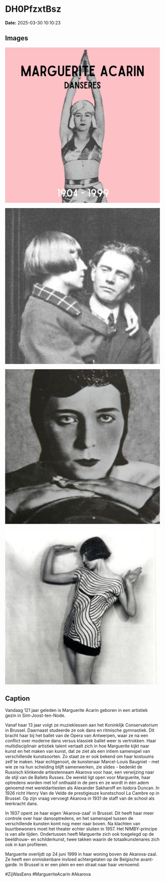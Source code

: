 # DH0PfzxtBsz

**Date:** 2025-03-30 10:10:23

## Images

![Image](../images/DH0PfzxtBsz_0.webp)

![Image](../images/DH0PfzxtBsz_1.webp)

![Image](../images/DH0PfzxtBsz_2.webp)

![Image](../images/DH0PfzxtBsz_3.webp)

## Caption

Vandaag 121 jaar geleden is Marguerite Acarin geboren in een artistiek gezin in Sint-Joost-ten-Node. 

Vanaf haar 13 jaar volgt ze muzieklessen aan het Koninklijk Conservatorium in Brussel. Daarnaast studeerde ze ook dans en ritmische gymnastiek. Dit bracht haar bij het ballet van de Opera van Antwerpen, waar ze na een conflict over moderne dans versus klassiek ballet weer is vertrokken. Haar multidisciplinair artistiek talent vertaalt zich in hoe Marguerite kijkt naar kunst en het maken van kunst, dat ze ziet als een intiem samenspel van verschillende kunstsoorten. Zo staat ze er ook bekend om haar kostuums zelf te maken. Haar echtgenoot, de kunstenaar Marcel-Louis Baugniet - met wie ze na hun scheiding blijft samenwerken, zie slides - bedenkt de Russisch klinkende artiestennaam Akarova voor haar, een verwijzing naar de stijl van de Ballets Russes. De wereld ligt open voor Marguerite, haar optredens worden met lof onthaald in de pers en ze wordt in één adem genoemd met wereldartiesten als Alexander Sakharoff en Isidora Duncan. In 1926 richt Henry Van de Velde de prestigieuze kunstschool La Cambre op in Brussel. Op zijn vraag vervoegt Akarova in 1931 de staff van de school als leerkracht dans.

In 1937 opent ze haar eigen 'Akarova-zaal' in Brussel. Dit heeft haar meer controle over haar dansoptredens, en het samenspel tussen de verschillende kunsten komt nog meer naar boven. Na klachten van buurtbewoners moet het theater echter sluiten in 1957. Het NIMBY-principe is van alle tijden. Ondertussen heeft Marguerite zich ook toegelegd op de beeldhouw- en schilderkunst, twee takken waarin de totaalkunstenares zich ook in kan profileren.

Marguerite overlijdt op 24 juni 1999 in haar woning boven de Akarova-zaal. Ze heeft een onmiskenbare invloed achtergelaten op de Belgische avant-garde. In Brussel is er een plein en een straat naar haar vernoemd.

#ZijWasEens #MargueriteAcarin #Akarova

